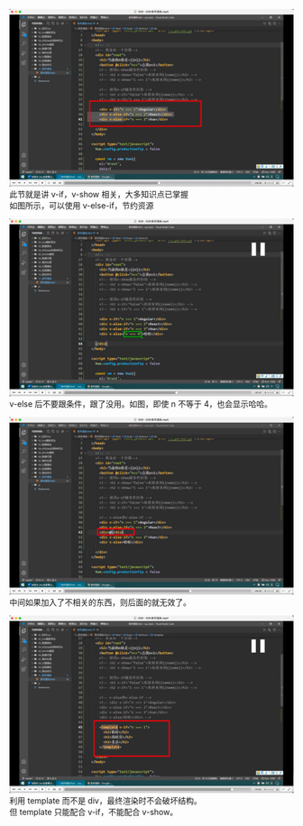 ![](./img/2022-08-06-09-51-30.png)  
此节就是讲 v-if，v-show 相关，大多知识点已掌握  
如图所示，可以使用 v-else-if，节约资源

![](./img/2022-08-06-09-53-32.png)  
v-else 后不要跟条件，跟了没用。如图，即使 n 不等于 4，也会显示哈哈。

![](./img/2022-08-06-09-55-04.png)  
中间如果加入了不相关的东西，则后面的就无效了。

![](./img/2022-08-06-09-57-49.png)  
利用 template 而不是 div，最终渲染时不会破坏结构。  
但 template 只能配合 v-if，不能配合 v-show。
